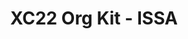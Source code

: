 ---
title: XC22 Org Kit - ISSA
redirect_to: https://drive.google.com/drive/folders/1ZhnFkUO_eUkbHuvYtbye3yyRq9dFR_Hd?usp=sharing
redirect_from: 
  - /XC22_ISSA_OrgKit
  - /xc22_issa_orgkit
---